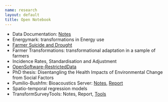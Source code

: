 ```yaml
---
name: research
layout: default
title: Open Notebook
---
```



* Data Documentation: [Notes](/data-doco.html)
* Energymark: transformations in Energy use
* [Farmer Suicide and Drought](http://www.pnas.org/content/early/2012/08/08/1112965109.full.pdf+html) 
* Farmer Transformations: transformational adaptation in a sample of farmers
* Incidence Rates, Standardisation and Adjustment
* [OpenSoftware-RestrictedData](http://opensoftware-restricteddata.github.io)
* PhD thesis: Disentangling the Health Impacts of Environmental Change from Social Factors      
*  Pumilio-Bushfm: Bioacoustics Server: [Notes](/pumilio-bushfm-index.html),  [Report](http://ivanhanigan.github.io/pumilio-bushfm)
* Spatio-temporal regression models
* TransformSurveyTools: Notes, Report, [Tools](https://github.com/ivanhanigan/TransformSurveyTools)
